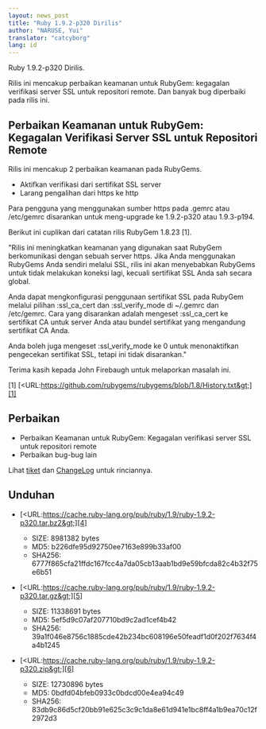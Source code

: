 ```yaml
---
layout: news_post
title: "Ruby 1.9.2-p320 Dirilis"
author: "NARUSE, Yui"
translator: "catcyborg"
lang: id
---
```


Ruby 1.9.2-p320 Dirilis.

Rilis ini mencakup perbaikan keamanan untuk RubyGem: kegagalan verifikasi server SSL
untuk repositori remote. Dan banyak bug diperbaiki pada rilis ini.

## Perbaikan Keamanan untuk RubyGem: Kegagalan Verifikasi Server SSL untuk Repositori Remote

Rilis ini mencakup 2 perbaikan keamanan pada RubyGems.

* Aktifkan verifikasi dari sertifikat SSL server
* Larang pengalihan dari https ke http

Para pengguna yang menggunakan sumber https pada .gemrc atau /etc/gemrc disarankan
untuk meng-upgrade ke 1.9.2-p320 atau 1.9.3-p194.

Berikut ini cuplikan dari catatan rilis RubyGem 1.8.23 \[1\].

\"Rilis ini meningkatkan keamanan yang digunakan saat RubyGem berkomunikasi dengan
sebuah server https. Jika Anda menggunakan RubyGems Anda sendiri melalui SSL, rilis ini
akan menyebabkan RubyGems untuk tidak melakukan koneksi lagi, kecuali sertifikat SSL
Anda sah secara global.

Anda dapat mengkonfigurasi penggunaan sertifikat SSL pada RubyGem melalui pilihan
:ssl\_ca\_cert dan :ssl\_verify\_mode di ~/.gemrc dan
/etc/gemrc. Cara yang disarankan adalah mengeset :ssl\_ca\_cert ke sertifikat CA
untuk server Anda atau bundel sertifikat yang mengandung sertifikat CA Anda.

Anda boleh juga mengeset :ssl\_verify\_mode ke 0 untuk menonaktifkan pengecekan
sertifikat SSL, tetapi ini tidak disarankan.\"

Terima kasih kepada John Firebaugh untuk melaporkan masalah ini.

\[1\]
[&lt;URL:https://github.com/rubygems/rubygems/blob/1.8/History.txt&gt;][1]

## Perbaikan

* Perbaikan Keamanan untuk RubyGem: Kegagalan verifikasi server SSL untuk repositori
  remote
* Perbaikan bug-bug lain

Lihat [tiket][2] dan [ChangeLog][3] untuk rinciannya.

## Unduhan

* [&lt;URL:https://cache.ruby-lang.org/pub/ruby/1.9/ruby-1.9.2-p320.tar.bz2&gt;][4]
  * SIZE: 8981382 bytes
  * MD5: b226dfe95d92750ee7163e899b33af00
  * SHA256: 6777f865cfa21ffdc167fcc4a7da05cb13aab1bd9e59bfcda82c4b32f75e6b51

* [&lt;URL:https://cache.ruby-lang.org/pub/ruby/1.9/ruby-1.9.2-p320.tar.gz&gt;][5]
  * SIZE: 11338691 bytes
  * MD5: 5ef5d9c07af207710bd9c2ad1cef4b42
  * SHA256: 39a1f046e8756c1885cde42b234bc608196e50feadf1d0f202f7634f4a4b1245

* [&lt;URL:https://cache.ruby-lang.org/pub/ruby/1.9/ruby-1.9.2-p320.zip&gt;][6]
  * SIZE: 12730896 bytes
  * MD5: 0bdfd04bfeb0933c0bdcd00e4ea94c49
  * SHA256: 83db9c86d5cf20bb91e625c3c9c1da8e61d941e1bc8ff4a1b9ea70c12f2972d3



[1]: https://github.com/rubygems/rubygems/blob/1.8/History.txt
[2]: https://bugs.ruby-lang.org/projects/ruby-192/issues?set_filter=1&amp;status_id=5
[3]: https://svn.ruby-lang.org/repos/ruby/tags/v1_9_2_320/ChangeLog
[4]: https://cache.ruby-lang.org/pub/ruby/1.9/ruby-1.9.2-p320.tar.bz2
[5]: https://cache.ruby-lang.org/pub/ruby/1.9/ruby-1.9.2-p320.tar.gz
[6]: https://cache.ruby-lang.org/pub/ruby/1.9/ruby-1.9.2-p320.zip
